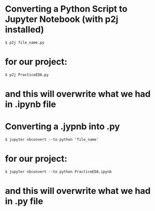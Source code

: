 # Converting a Python Script to Jupyter Notebook (with p2j installed)
`$ p2j file_name.py`
# for our project:
`$ p2j PracticeEDA.py`
# and this will overwrite what we had in .ipynb file

# Converting a .jypnb into .py
`$ jupyter nbconvert --to python 'file_name'`
# for our project:
`$ jupyter nbconvert --to python PracticeEDA.ipynb`
# and this will overwrite what we had in .py file